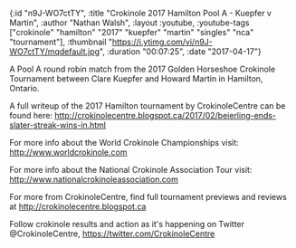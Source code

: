 {:id "n9J-WO7ctTY",
 :title "Crokinole 2017 Hamilton Pool A - Kuepfer v Martin",
 :author "Nathan Walsh",
 :layout :youtube,
 :youtube-tags
 ["crokinole"
  "hamilton"
  "2017"
  "kuepfer"
  "martin"
  "singles"
  "nca"
  "tournament"],
 :thumbnail "https://i.ytimg.com/vi/n9J-WO7ctTY/mqdefault.jpg",
 :duration "00:07:25",
 :date "2017-04-17"}

A Pool A round robin match from the 2017 Golden Horseshoe Crokinole Tournament between Clare Kuepfer and Howard Martin in Hamilton, Ontario.

A full writeup of the 2017 Hamilton tournament by CrokinoleCentre can be found here: http://crokinolecentre.blogspot.ca/2017/02/beierling-ends-slater-streak-wins-in.html

For more info about the World Crokinole Championships visit: http://www.worldcrokinole.com

For more info about the National Crokinole Association Tour visit: http://www.nationalcrokinoleassociation.com

For more from CrokinoleCentre, find full tournament previews and reviews at http://crokinolecentre.blogspot.ca

Follow crokinole results and action as it's happening on Twitter @CrokinoleCentre, https://twitter.com/CrokinoleCentre
